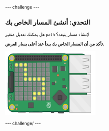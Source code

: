\--- challenge \---

## التحدي: أنشئ المسار الخاص بك

هل يمكنك تعديل متغير `path` لإنشاء مسار يتبعه؟

**تأكد من أن المسار الخاص بك يبدأ عند أعلى يسار العرض.**

![لقطة الشاشة](images/tightrope-path-challenge.png)

\--- challenge/ \---
